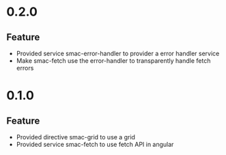 # 0.2.0

## Feature

- Provided service smac-error-handler to provider a error handler service
- Make smac-fetch use the error-handler to transparently handle fetch errors

# 0.1.0

## Feature

- Provided directive smac-grid to use a grid
- Provided service smac-fetch to use fetch API in angular
